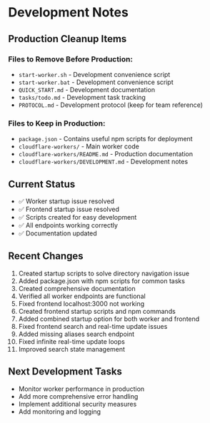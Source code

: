 # Development Notes

## Production Cleanup Items

### Files to Remove Before Production:
- `start-worker.sh` - Development convenience script
- `start-worker.bat` - Development convenience script  
- `QUICK_START.md` - Development documentation
- `tasks/todo.md` - Development task tracking
- `PROTOCOL.md` - Development protocol (keep for team reference)

### Files to Keep in Production:
- `package.json` - Contains useful npm scripts for deployment
- `cloudflare-workers/` - Main worker code
- `cloudflare-workers/README.md` - Production documentation
- `cloudflare-workers/DEVELOPMENT.md` - Development notes

## Current Status
- ✅ Worker startup issue resolved
- ✅ Frontend startup issue resolved
- ✅ Scripts created for easy development
- ✅ All endpoints working correctly
- ✅ Documentation updated

## Recent Changes
1. Created startup scripts to solve directory navigation issue
2. Added package.json with npm scripts for common tasks
3. Created comprehensive documentation
4. Verified all worker endpoints are functional
5. Fixed frontend localhost:3000 not working
6. Created frontend startup scripts and npm commands
7. Added combined startup option for both worker and frontend
8. Fixed frontend search and real-time update issues
9. Added missing aliases search endpoint
10. Fixed infinite real-time update loops
11. Improved search state management

## Next Development Tasks
- Monitor worker performance in production
- Add more comprehensive error handling
- Implement additional security measures
- Add monitoring and logging
